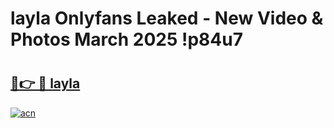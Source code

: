 # layla Onlyfans Leaked - New Video & Photos March 2025 !p84u7

# <h2><a href="https://bvqc52.iuczelnia.edu.pl?title=layla&ref=p84u7">🔗👉 🔴 layla</a></h2>

[![acn](https://github.com/user-attachments/assets/0f9c940e-d8b0-45ae-aac7-cd30a18b3e1c)](https://bvqc52.iuczelnia.edu.pl?title=layla&ref=p84u7)

